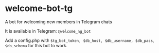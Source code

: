 # welcome-bot-tg
A bot for welcoming new members in Telegram chats

It is available in Telegram: `@welcome_ng_bot`

Add a config.php with `$tg_bot_token, $db_host, $db_username, $db_pass, $db_schema` for this bot to work.
